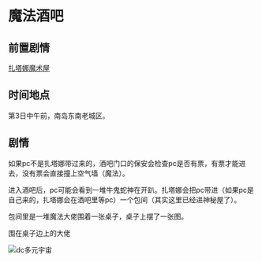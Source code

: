 # 魔法酒吧

## 前置剧情

[扎塔娜魔术屋](../节点事件/魔术屋.md)

## 时间地点

第3日中午前，南岛东南老城区。

## 剧情

如果pc不是扎塔娜带过来的，酒吧门口的保安会检查pc是否有票，有票才能进去，没有票会直接撞上空气墙（魔法）。

进入酒吧后，pc可能会看到一堆牛鬼蛇神在开趴。扎塔娜会把pc带进（如果pc是自己来的，扎塔娜会在酒吧里等pc）一个包间（其实这里已经进神秘屋了）。

包间里是一堆魔法大佬围着一张桌子，桌子上摆了一张图。

围在桌子边上的大佬

![dc多元宇宙](./图片/%E5%A4%9A%E5%85%83%E5%AE%87%E5%AE%99.png)

